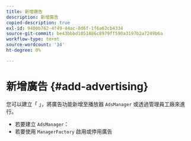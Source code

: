 ```yaml
---
title: 新增廣告
description: 新增廣告
copied-description: true
exl-id: 9400b762-4f49-44ac-8d6f-1f6a62cb4334
source-git-commit: be43bbbd1051886c8979ff590a3197b2a7249b6a
workflow-type: tm+mt
source-wordcount: '34'
ht-degree: 0%

---
```


# 新增廣告 {#add-advertising}

您可以建立「 」，將廣告功能新增至播放器 `AdsManager` 或透過管理員工廠來進行。

* 若要建立 `AdsManager`：
* 若要使用 `ManagerFactory` 啟用或停用廣告
